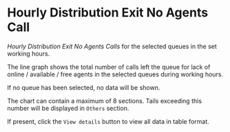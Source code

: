 # Hourly Distribution Exit No Agents Call

*Hourly Distribution Exit No Agents Calls* for the selected queues
in the set working hours.

The line graph shows the total number of calls left the queue for
lack of online / available / free agents in the selected queues
during working hours.

If no queue has been selected, no data will be shown.

The chart can contain a maximum of 8 sections. Tails exceeding this
number will be displayed in `Others` section.

If present, click the `View details` button to view
all data in table format.
